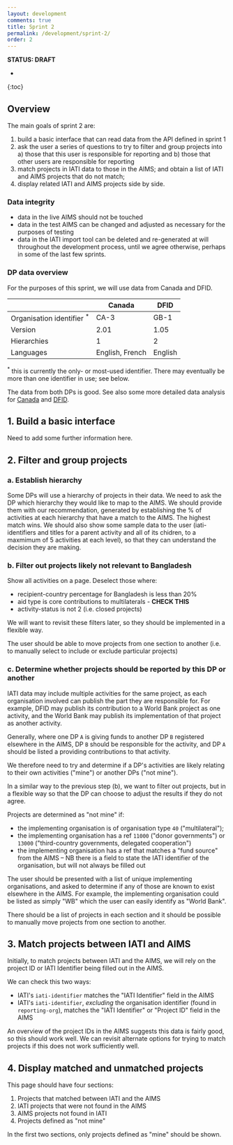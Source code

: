 ```yaml
---
layout: development
comments: true
title: Sprint 2
permalink: /development/sprint-2/
order: 2
---
```


**STATUS: DRAFT**

* 
{:toc}

## Overview

The main goals of sprint 2 are:

1. build a basic interface that can read data from the API defined in sprint 1
2. ask the user a series of questions to try to filter and group projects into a) those that this user is responsible for reporting and b) those that other users are responsible for reporting
3. match projects in IATI data to those in the AIMS; and obtain a list of IATI and AIMS projects that do not match;
4. display related IATI and AIMS projects side by side.

### Data integrity

* data in the live AIMS should not be touched
* data in the test AIMS can be changed and adjusted as necessary for the purposes of testing
* data in the IATI import tool can be deleted and re-generated at will throughout the development process, until we agree otherwise, perhaps in some of the last few sprints.

### DP data overview

For the purposes of this sprint, we will use data from Canada and DFID.

|  | Canada | DFID |
| ------ | ------ | ---- |
| Organisation identifier <sup>*</sup> | CA-3 | GB-1 |
| Version | 2.01 | 1.05 |
| Hierarchies | 1 | 2 |
| Languages | English, French | English |

<sup>*</sup> this is currently the only- or most-used identifier. There may eventually be more than one identifier in use; see below.

The data from both DPs is good. See also some more detailed data analysis for [Canada](/data/canada/) and [DFID](/data/dfid/).

## 1. Build a basic interface

Need to add some further information here.

## 2. Filter and group projects

### a. Establish hierarchy

Some DPs will use a hierarchy of projects in their data. We need to ask the DP which hierarchy they would like to map to the AIMS. We should provide them with our recommendation, generated by establishing the % of activities at each hierarchy that have a match to the AIMS. The highest match wins. We should also show some sample data to the user (iati-identifiers and titles for a parent activity and all of its chidren, to a maxmimum of 5 activities at each level), so that they can understand the decision they are making.

### b. Filter out projects likely not relevant to Bangladesh

Show all activities on a page. Deselect those where:

* recipient-country percentage for Bangladesh is less than 20%
* aid type is core contributions to multilaterals - **CHECK THIS**
* activity-status is not 2 (i.e. closed projects)

We will want to revisit these filters later, so they should be implemented in a flexible way.

The user should be able to move projects from one section to another (i.e. to manually select to include or exclude particular projects)

### c. Determine whether projects should be reported by this DP or another

IATI data may include multiple activities for the same project, as each organisation involved can publish the part they are responsible for. For example, DFID may publish its contribution to a World Bank project as one activity, and the World Bank may publish its implementation of that project as another activity.

Generally, where one DP `A` is giving funds to another DP `B` registered elsewhere in the AIMS, DP `B` should be responsible for the activity, and DP `A` should be listed a providing contributions to that activity.

We therefore need to try and determine if a DP's activities are likely relating to their own activities ("mine") or another DPs ("not mine"). 

In a similar way to the previous step (b), we want to filter out projects, but in a flexible way so that the DP can choose to adjust the results if they do not agree.

Projects are determined as "not mine" if:

* the implementing organisation is of organisation type `40` ("multilateral");
* the implementing organisation has a ref `11000` ("donor governments") or `13000` ("third-country governments, delegated cooperation")
* the implementing organisation has a ref that matches a "fund source" from the AIMS &ndash; NB there is a field to state the IATI identifier of the organisation, but will not always be filled out

The user should be presented with a list of unique implementing organisations, and asked to determine if any of those are known to exist elsewhere in the AIMS. For example, the implementing organisation could be listed as simply "WB" which the user can easily identify as "World Bank".

There should be a list of projects in each section and it should be possible to manually move projects from one section to another.

## 3. Match projects between IATI and AIMS

Initially, to match projects between IATI and the AIMS, we will rely on the project ID or IATI Identifier being filled out in the AIMS.

We can check this two ways:

* IATI's `iati-identifier` matches the "IATI Identifier" field in the AIMS
* IATI's `iati-identifier`, *excluding* the organisation identifier (found in `reporting-org`), matches the "IATI Identifier" or "Project ID" field in the AIMS

An overview of the project IDs in the AIMS suggests this data is fairly good, so this should work well. We can revisit alternate options for trying to match projects if this does not work sufficiently well.

## 4. Display matched and unmatched projects

This page should have four sections:

1. Projects that matched between IATI and the AIMS
2. IATI projects that were not found in the AIMS
3. AIMS projects not found in IATI
4. Projects defined as "not mine"

In the first two sections, only projects defined as "mine" should be shown.
